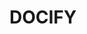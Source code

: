 # DOCIFY

 <!-- const sidebarCollapse = useAppSelector(
    (state) => state.global.sidebarCollapse,
  );

  const darkMode = useAppSelector((state) => state.global.darkMode);

  useEffect(() => {
    if (darkMode) {
      document.documentElement.classList.add("dark");
    } else {
      document.documentElement.classList.remove("dark");
    }
  }, [darkMode]); -->
